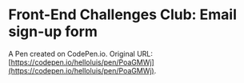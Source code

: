 # Front-End Challenges Club: Email sign-up form

A Pen created on CodePen.io. Original URL: [https://codepen.io/helloluis/pen/PoaGMWj](https://codepen.io/helloluis/pen/PoaGMWj).

